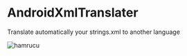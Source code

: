 # AndroidXmlTranslater
Translate automatically your strings.xml to another language


![hamrucu](https://user-images.githubusercontent.com/23655824/70479230-f8aed480-1aed-11ea-9a12-38432507935d.PNG)
